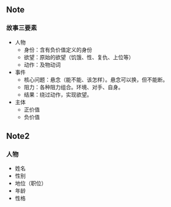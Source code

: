 ## Note
### 故事三要素
- 人物
	- 身份：含有负价值定义的身份
	- 欲望：原始的欲望（饥饿、性、复仇、上位等）
	- 动作：及物动词
- 事件
	- 核心问题：悬念（能不能、该怎样）。悬念可以换，但不能断。
	- 阻力：各种阻力组合。环境、对手、自身。
	- 结果：绕过动作，实现欲望。
- 主体
	- 正价值
	- 负价值


## Note2
### 人物
- 姓名
- 性别
- 地位（职位）
- 年龄
- 性格